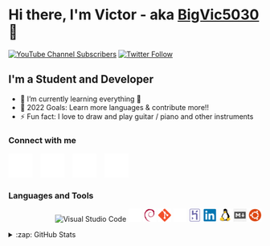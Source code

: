 # Hi there, I'm Victor - aka [BigVic5030][youtube] 👋

[![YouTube Channel Subscribers](https://img.shields.io/youtube/channel/subscribers/UCl-kp7DBD2Q5l6WEYrb2_OQ?logo=youtube&logoColor=red&style=for-the-badge)][youtube]
[![Twitter Follow](https://img.shields.io/twitter/follow/Dr_Balders?color=1DA1F2&logo=twitter&style=for-the-badge)](https://twitter.com/intent/follow?original_referer=https%3A%2F%2Fgithub.com%2FVbalder7&screen_name=Dr_Balders)

## I'm a Student and  Developer

- 🌱 I’m currently learning everything 🤣
- 🥅 2022 Goals: Learn more languages & contribute more!!
- ⚡ Fun fact: I love to draw and play guitar / piano and other instruments

### Connect with me

[![website](./img/youtube-dark.svg)](https://www.youtube.com/channel/UCl-kp7DBD2Q5l6WEYrb2_OQ)
&nbsp;&nbsp;
[![website](./img/twitter-dark.svg)](https://twitter.com/Dr_Balders)
&nbsp;&nbsp;
[![website](./img/linkedin-dark.svg)](www.linkedin.com/in/victor-balderas)
&nbsp;&nbsp;
[![website](./img/instagram-dark.svg)](https://www.instagram.com/victorbalderas1/)

### Languages and Tools

<p align="right" >
<img alt="Visual Studio Code" width="26px" src="https://cdn.jsdelivr.net/gh/devicons/devicon/icons/vscode/vscode-original.svg" />

<img alt="Bash" width="26px" src="img/terminal-dark.svg" />

<img alt="Debian" width="26px" src="https://raw.githubusercontent.com/devicons/devicon/2ae2a900d2f041da66e950e4d48052658d850630/icons/debian/debian-original.svg" />

<img alt="Git" width="26px" src="https://raw.githubusercontent.com/devicons/devicon/2ae2a900d2f041da66e950e4d48052658d850630/icons/git/git-original.svg" />

<img alt="GitHub" width="26px" src="img/github-dark.svg" />

<img alt="Heroku" width="26px" src="https://raw.githubusercontent.com/devicons/devicon/2ae2a900d2f041da66e950e4d48052658d850630/icons/heroku/heroku-original.svg" />

<img alt="LinkedIn" width="26px" src="https://raw.githubusercontent.com/devicons/devicon/2ae2a900d2f041da66e950e4d48052658d850630/icons/linkedin/linkedin-original.svg" />

<img alt="Linux" width="26px" src="https://raw.githubusercontent.com/devicons/devicon/2ae2a900d2f041da66e950e4d48052658d850630/icons/linux/linux-original.svg" />

<img alt="MarkDown" width="26px" src="img/png-clipart-logo-markdown-wikimedia-movement-scalable-graphics-brand-markdowns-white-text.png" />

<img alt="Ubuntu" width="26px" src="https://raw.githubusercontent.com/devicons/devicon/2ae2a900d2f041da66e950e4d48052658d850630/icons/ubuntu/ubuntu-plain.svg" />

</p>

<details>
  <summary>:zap: GitHub Stats</summary>
  <p align="left">
  <img alt="Vbalder7's GitHub Stats" src="https://github-readme-stats.vercel.app/api?username=Vbalder7&show_icons=true&hide_border=false&theme=algolia&count_private=true" />

  <img alt="Vbalder7's Top Languages" src="https://github-readme-stats.vercel.app/api/top-langs/?username=Vbalder7&langs_count=8&layout=compact"/>

  </p>

</details>

[twitter]: https://twitter.com/Dr_Balders
[youtube]: https://www.youtube.com/channel/UCl-kp7DBD2Q5l6WEYrb2_OQ
[instagram]: https://www.instagram.com/victorbalderas1/
[linkedin]: www.linkedin.com/in/victor-balderas
